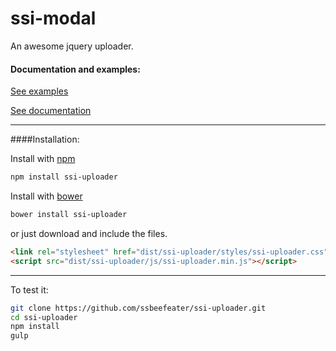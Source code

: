 # ssi-modal

An awesome jquery uploader.

#### Documentation and examples:


[See examples](http://ssbeefeater.github.io/#ssi-uploader/examples)

[See documentation](http://ssbeefeater.github.io/#ssi-uploader/documentation)


---

####Installation:

Install with [npm](https://www.npmjs.com/)

```sh
npm install ssi-uploader
```

Install with [bower](http://bower.io/)

```sh
bower install ssi-uploader
```

or just download and include the files.
```html
<link rel="stylesheet" href="dist/ssi-uploader/styles/ssi-uploader.css"/> 
<script src="dist/ssi-uploader/js/ssi-uploader.min.js"></script>
```
---

To test it:
```sh
git clone https://github.com/ssbeefeater/ssi-uploader.git
cd ssi-uploader
npm install
gulp
```

